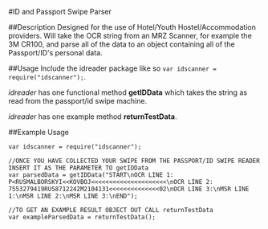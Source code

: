 #ID and Passport Swipe Parser

##Description
Designed for the use of Hotel/Youth Hostel/Accommodation providers. Will take the OCR string from an MRZ Scanner, for example the 3M CR100, and parse all of the data to an object containing all of the Passport/ID's personal data.

##Usage
Include the idreader package like so `var idscanner = require("idscanner");`.

*idreader* has one functional method **getIDData** which takes the string as read from the passport/id swipe machine.

*idreader* has one example method **returnTestData**.

##Example Usage
```
var idscanner = require("idscanner");

//ONCE YOU HAVE COLLECTED YOUR SWIPE FROM THE PASSPORT/ID SWIPE READER INSERT IT AS THE PARAMETER TO getIDData
var parsedData = getIDData("START\nOCR LINE 1: P<RUSMALBORSKYI<<KOVBOJ<<<<<<<<<<<<<<<<<<<<<\nOCR LINE 2: 7553279419RUS8712242M2104131<<<<<<<<<<<<<<02\nOCR LINE 3:\nMSR LINE 1:\nMSR LINE 2:\nMSR LINE 3:\nEND");

//TO GET AN EXAMPLE RESULT OBJECT OUT CALL returnTestData
var exampleParsedData = returnTestData();
```



